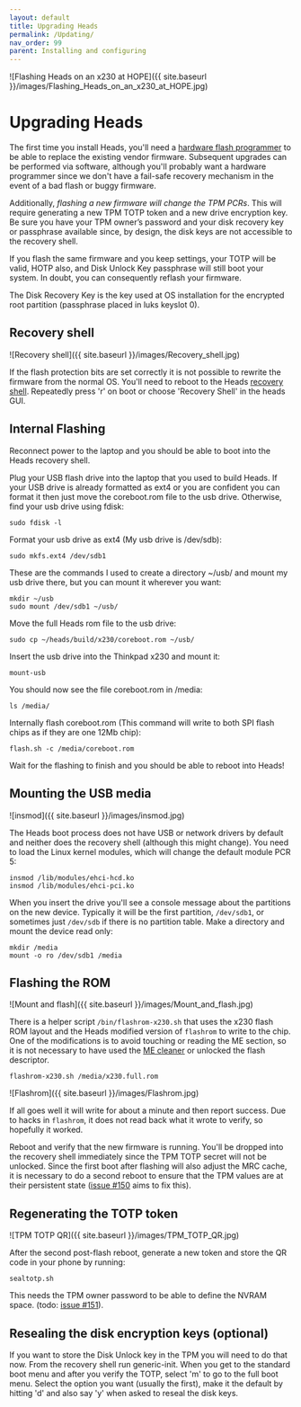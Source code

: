 ```yaml
---
layout: default
title: Upgrading Heads
permalink: /Updating/
nav_order: 99
parent: Installing and configuring
---
```


![Flashing Heads on an x230 at HOPE]({{ site.baseurl }}/images/Flashing_Heads_on_an_x230_at_HOPE.jpg)

Upgrading Heads
===

The first time you install Heads, you'll need a
[hardware flash programmer](https://trmm.net/SPI_flash) to be able to
replace the existing vendor firmware.  Subsequent upgrades can be
performed via software, although you'll probably want a hardware programmer
since we don't have a fail-safe recovery mechanism in the event of
a bad flash or buggy firmware.

Additionally, *flashing a new firmware will change the TPM PCRs*. This will require generating a new TPM TOTP token and a new drive encryption key. Be sure you have your TPM owner’s password and your disk recovery key or passphrase available since, by design, the disk keys are not accessible to the recovery shell.

If you flash the same firmware and you keep settings, your TOTP will be valid, HOTP also, and Disk Unlock Key passphrase will still boot your system. In doubt, you can consequently reflash your firmware.

The Disk Recovery Key is the key used at OS installation for the encrypted root partition (passphrase placed in luks keyslot 0).


Recovery shell
---

![Recovery shell]({{ site.baseurl }}/images/Recovery_shell.jpg)

If the flash protection bits are set correctly it is not possible to
rewrite the firmware from the normal OS.  You'll need to reboot
to the Heads [recovery shell](/RecoveryShell/).  Repeatedly press 'r' on boot or choose 'Recovery Shell' in the heads GUI.

Internal Flashing
---

Reconnect power to the laptop and you should be able to boot into the Heads
 recovery shell.

Plug your USB flash drive into the laptop that you used to build Heads. If your
 USB drive is already formatted as ext4 or you are confident you can format it
 then just move the coreboot.rom file to the usb drive. Otherwise, find your usb
 drive using fdisk:

```shell
sudo fdisk -l
```

Format your usb drive as ext4 (My usb drive is /dev/sdb):

```shell
sudo mkfs.ext4 /dev/sdb1
```

These are the commands I used to create a directory ~/usb/ and mount my usb
 drive there, but you can mount it wherever you want:

```shell
mkdir ~/usb
sudo mount /dev/sdb1 ~/usb/
```

Move the full Heads rom file to the usb drive:

```shell
sudo cp ~/heads/build/x230/coreboot.rom ~/usb/
```

Insert the usb drive into the Thinkpad x230 and mount it:

```shell
mount-usb
```

You should now see the file coreboot.rom in /media:

```shell
ls /media/
```

Internally flash coreboot.rom (This command will write to both SPI flash chips
  as if they are one 12Mb chip):

```shell
flash.sh -c /media/coreboot.rom
```

Wait for the flashing to finish and you should be able to reboot into Heads!

Mounting the USB media
---

![insmod]({{ site.baseurl }}/images/insmod.jpg)

The Heads boot process does not have USB or network drivers by default
and neither does the recovery shell (although this might change).
You need to load the Linux kernel modules, which will change the
default module PCR 5:

```shell
insmod /lib/modules/ehci-hcd.ko
insmod /lib/modules/ehci-pci.ko
```

When you insert the drive you'll see a console message about the partitions
on the new device.  Typically it will be the first partition, `/dev/sdb1`,
or sometimes just `/dev/sdb` if there is no partition table.  Make a
directory and mount the device read only:

```shell
mkdir /media
mount -o ro /dev/sdb1 /media
```

Flashing the ROM
---

![Mount and flash]({{ site.baseurl }}/images/Mount_and_flash.jpg)

There is a helper script `/bin/flashrom-x230.sh` that uses the x230
flash ROM layout and the Heads modified version of `flashrom` to
write to the chip.  One of the modifications is to avoid touching or
reading the ME section, so it is not necessary to have used the
[ME cleaner](/Clean-the-ME-firmware/) or unlocked the flash descriptor.

```shell
flashrom-x230.sh /media/x230.full.rom
```

![Flashrom]({{ site.baseurl }}/images/Flashrom.jpg)

If all goes well it will write for about a minute and then report
success.  Due to hacks in `flashrom`, it does not read back what it
wrote to verify, so hopefully it worked.

Reboot and verify that the new firmware is running.  You'll be dropped
into the recovery shell immediately since the TPM TOTP secret will not
be unlocked.  Since the first boot after flashing will also adjust
the MRC cache, it is necessary to do a second reboot to ensure that
the TPM values are at their persistent state
([issue #150](https://github.com/osresearch/heads/issues/150) aims to fix this).

Regenerating the TOTP token
---

![TPM TOTP QR]({{ site.baseurl }}/images/TPM_TOTP_QR.jpg)

After the second post-flash reboot, generate a new token and store the
QR code in your phone by running:

```shell
sealtotp.sh
```

This needs the TPM owner password to be able to define the NVRAM space.
(todo: [issue #151](https://github.com/osresearch/heads/issues/151)).

Resealing the disk encryption keys (optional)
---

If you want to store the Disk Unlock key in the TPM you will need to do that now.  From the recovery shell run generic-init.  When you get to the standard boot menu and after you verify the TOTP, select 'm'
 to go to the full boot menu.  Select the option you want (usually the first),
 make it the default by hitting 'd' and also say 'y' when asked to reseal the
 disk keys.
